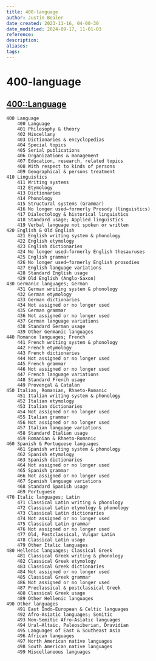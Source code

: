 ```yaml
---
title: 400-language
author: Justin Bealer
date_created: 2023-11-16, 04-00-30
date_modified: 2024-09-17, 11-01-03
reference: 
description: 
aliases: 
tags: 
---
```

# 400-language
## [400::Language](400-language.md)

    400 Language
        400 Language
        401 Philosophy & theory
        402 Miscellany
        403 Dictionaries & encyclopedias
        404 Special topics
        405 Serial publications
        406 Organizations & management
        407 Education, research, related topics
        408 With respect to kinds of persons
        409 Geographical & persons treatment
    410 Linguistics
        411 Writing systems
        412 Etymology
        413 Dictionaries
        414 Phonology
        415 Structural systems (Grammar)
        416 No longer used—formerly Prosody (linguistics)
        417 Dialectology & historical linguistics
        418 Standard usage; Applied linguistics
        419 Verbal language not spoken or written
    420 English & Old English
        421 English writing system & phonology
        422 English etymology
        423 English dictionaries
        424 No longer used—formerly English thesauruses
        425 English grammar
        426 No longer used—formerly English prosodies
        427 English language variations
        428 Standard English usage
        429 Old English (Anglo-Saxon)
    430 Germanic languages; German
        431 German writing system & phonology
        432 German etymology
        433 German dictionaries
        434 Not assigned or no longer used
        435 German grammar
        436 Not assigned or no longer used
        437 German language variations
        438 Standard German usage
        439 Other Germanic languages
    440 Romance languages; French
        441 French writing system & phonology
        442 French etymology
        443 French dictionaries
        444 Not assigned or no longer used
        445 French grammar
        446 Not assigned or no longer used
        447 French language variations
        448 Standard French usage
        449 Provençal & Catalan
    450 Italian, Romanian, Rhaeto-Romanic
        451 Italian writing system & phonology
        452 Italian etymology
        453 Italian dictionaries
        454 Not assigned or no longer used
        455 Italian grammar
        456 Not assigned or no longer used
        457 Italian language variations
        458 Standard Italian usage
        459 Romanian & Rhaeto-Romanic
    460 Spanish & Portuguese languages
        461 Spanish writing system & phonology
        462 Spanish etymology
        463 Spanish dictionaries
        464 Not assigned or no longer used
        465 Spanish grammar
        466 Not assigned or no longer used
        467 Spanish language variations
        468 Standard Spanish usage
        469 Portuguese
    470 Italic languages; Latin
        471 Classical Latin writing & phonology
        472 Classical Latin etymology & phonology
        473 Classical Latin dictionaries
        474 Not assigned or no longer used
        475 Classical Latin grammar
        476 Not assigned or no longer used
        477 Old, Postclassical, Vulgar Latin
        478 Classical Latin usage
        479 Other Italic languages
    480 Hellenic languages; Classical Greek
        481 Classical Greek writing & phonology
        482 Classical Greek etymology
        483 Classical Greek dictionaries
        484 Not assigned or no longer used
        485 Classical Greek grammar
        486 Not assigned or no longer used
        487 Preclassical & postclassical Greek
        488 Classical Greek usage
        489 Other Hellenic languages
    490 Other languages
        491 East Indo-European & Celtic languages
        492 Afro-Asiatic languages; Semitic
        493 Non-Semitic Afro-Asiatic languages
        494 Ural–Altaic, Paleosiberian, Dravidian
        495 Languages of East & Southeast Asia
        496 African languages
        497 North American native languages
        498 South American native languages
        499 Miscellaneous languages


